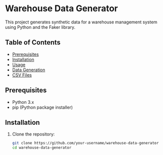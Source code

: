 # Warehouse Data Generator

This project generates synthetic data for a warehouse management system using Python and the Faker library.

## Table of Contents

- [Prerequisites](#prerequisites)
- [Installation](#installation)
- [Usage](#usage)
- [Data Generation](#data-generation)
- [CSV Files](#csv-files)

## Prerequisites

- Python 3.x
- pip (Python package installer)

## Installation

1. Clone the repository:

   ```bash
   git clone https://github.com/your-username/warehouse-data-generator.git
   cd warehouse-data-generator
